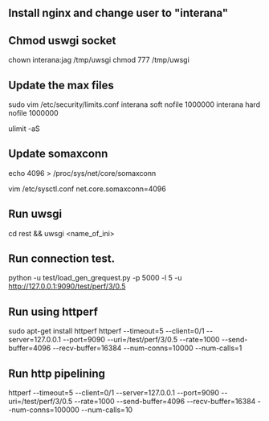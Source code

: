 ## Install nginx and change user to "interana"


## Chmod uswgi socket

chown interana:jag /tmp/uwsgi
chmod 777 /tmp/uwsgi



## Update the max files

sudo vim /etc/security/limits.conf
interana soft nofile 1000000
interana hard nofile 1000000

ulimit -aS



## Update somaxconn

echo 4096 > /proc/sys/net/core/somaxconn

vim /etc/sysctl.conf
net.core.somaxconn=4096



## Run uwsgi
cd rest && uwsgi <name_of_ini>


## Run connection test. 
python -u test/load_gen_grequest.py -p 5000 -l 5 -u http://127.0.0.1:9090/test/perf/3/0.5


## Run using httperf
sudo apt-get install httperf
httperf --timeout=5 --client=0/1 --server=127.0.0.1 --port=9090 --uri=/test/perf/3/0.5 --rate=1000 --send-buffer=4096 --recv-buffer=16384 --num-conns=10000 --num-calls=1


## Run http pipelining
httperf --timeout=5 --client=0/1 --server=127.0.0.1 --port=9090 --uri=/test/perf/3/0.5 --rate=1000 --send-buffer=4096 --recv-buffer=16384 --num-conns=100000 --num-calls=10
